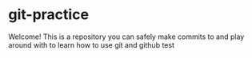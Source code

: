 # git-practice

Welcome! This is a repository you can safely make commits to and play around with to learn how to use git and github
test
